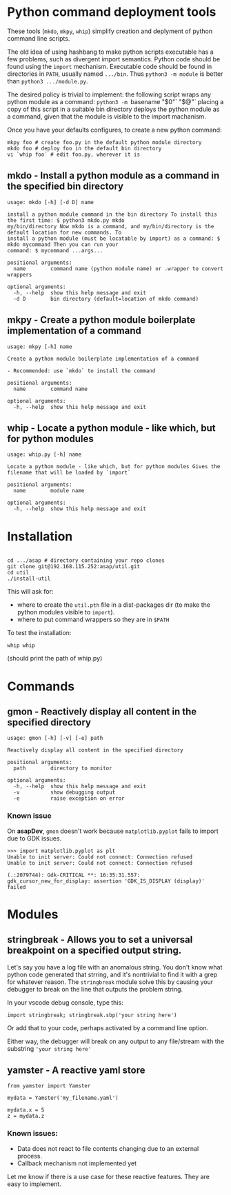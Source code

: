 # Python command deployment tools

These tools (`mkdo`, `mkpy`, `whip`) simplify creation and deplyment of python command line scripts.

The old idea of using hashbang to make python scripts executable has a few problems, such as divergent import semantics. Python code should be found using the `import` mechanism. Executable code should be found in directories in `PATH`, usually named `.../bin`. Thus `python3 -m module` is better than `python3 .../module.py`.

The desired policy is trivial to implement: the following script wraps any python module as a command: `python3 -m `basename "$0"` "$@"` placing a copy of this script in a suitable bin directory deploys the python module as a command, given that the module is visible to the import machanism.

Once you have your defaults configures, to create a new python command:

```
mkpy foo # create foo.py in the default python module directory
mkdo foo # deploy foo in the default bin directory
vi `whip foo` # edit foo.py, wherever it is
```

## mkdo - Install a python module as a command in the specified bin directory
```
usage: mkdo [-h] [-d D] name

install a python module command in the bin directory To install this the first time: $ python3 mkdo.py mkdo
my/bin/directory Now mkdo is a command, and my/bin/directory is the default location for new commands. To
install a python module (must be locatable by import) as a command: $ mkdo mycommand Then you can run your
command: $ mycommand ...args...

positional arguments:
  name        command name (python module name) or .wrapper to convert wrappers

optional arguments:
  -h, --help  show this help message and exit
  -d D        bin directory (default=location of mkdo command)

```

## mkpy - Create a python module boilerplate implementation of a command
```
usage: mkpy [-h] name

Create a python module boilerplate implementation of a command

- Recommended: use `mkdo` to install the command

positional arguments:
  name        command name

optional arguments:
  -h, --help  show this help message and exit

```

## whip - Locate a python module - like which, but for python modules
```
usage: whip.py [-h] name

Locate a python module - like which, but for python modules Gives the filename that will be loaded by `import`

positional arguments:
  name        module name

optional arguments:
  -h, --help  show this help message and exit
```


# Installation

```

cd .../asap # directory containing your repo clones
git clone git@192.168.115.252:asap/util.git
cd util
./install-util
```

This will ask for:
 - where to create the `util.pth` file in a dist-packages dir (to make the python modules visible to `import`).
 - where to put command wrappers so they are in `$PATH`
 
To test the installation:
```
whip whip
```
(should print the path of whip.py)

# Commands

## gmon - Reactively display all content in the specified directory

```
usage: gmon [-h] [-v] [-e] path

Reactively display all content in the specified directory

positional arguments:
  path        directory to monitor

optional arguments:
  -h, --help  show this help message and exit
  -v          show debugging output
  -e          raise exception on error
```

### Known issue

On **asapDev**, `gmon` doesn't work because `matplotlib.pyplot` fails to import due to GDK issues.

```
>>> import matplotlib.pyplot as plt
Unable to init server: Could not connect: Connection refused
Unable to init server: Could not connect: Connection refused

(.:2079744): Gdk-CRITICAL **: 16:35:31.557: gdk_cursor_new_for_display: assertion 'GDK_IS_DISPLAY (display)' failed
```


# Modules

## stringbreak - Allows you to set a universal breakpoint on a specified output string.

Let's say you have a log file with an anomalous string. You don't know what python code generated that strring, and it's nontrivial to find it with a grep for whatever reason. The `stringbreak` module solve this by causing your debugger to break on the line that outputs the problem string.

In your vscode debug console, type this:
```
import stringbreak; stringbreak.sbp('your string here')
```

Or add that to your code, perhaps activated by a command line option.

Either way, the debugger will break on any output to any file/stream with the substring `'your string here'`


## yamster - A reactive yaml store

```
from yamster import Yamster

mydata = Yamster('my_filename.yaml')

mydata.x = 5
z = mydata.z
```

### Known issues:

- Data does not react to file contents changing due to an external process.
- Callback mechanism not implemented yet

Let me know if there is a use case for these reactive features. They are easy to implement.
